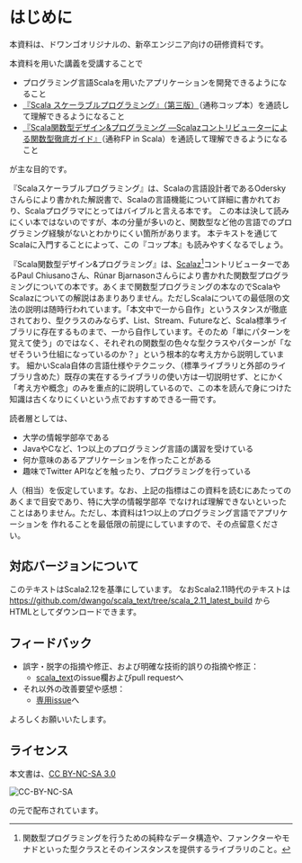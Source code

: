 # はじめに

本資料は、ドワンゴオリジナルの、新卒エンジニア向けの研修資料です。

本資料を用いた講義を受講することで

* プログラミング言語Scalaを用いたアプリケーションを開発できるようになること
* [『Scala スケーラブルプログラミング』（第三版）](http://book.impress.co.jp/books/1116101021)（通称コップ本）を通読して理解できるようになること
* [『Scala関数型デザイン&プログラミング ―Scalazコントリビューターによる関数型徹底ガイド』](http://book.impress.co.jp/books/1114101091)（通称FP in Scala）を通読して理解できるようになること

が主な目的です。

『Scalaスケーラブルプログラミング』は、Scalaの言語設計者であるOderskyさんらにより書かれた解説書で、Scalaの言語機能について詳細に書かれており、Scalaプログラマにとってはバイブルと言える本です。
この本は決して読みにくい本ではないのですが、本の分量が多いのと、関数型など他の言語でのプログラミング経験がないとわかりにくい箇所があります。
本テキストを通じてScalaに入門することによって、この『コップ本』も読みやすくなるでしょう。

『Scala関数型デザイン&プログラミング』は、[Scalaz](https://github.com/scalaz/scalaz)[^scalaz]コントリビューターであるPaul Chiusanoさん、Rúnar Bjarnasonさんらにより書かれた関数型プログラミングについての本です。あくまで関数型プログラミングの本なのでScalaやScalazについての解説はあまりありません。ただしScalaについての最低限の文法の説明は随時行われています。「本文中で一から自作」というスタンスが徹底されており、型クラスのみならず、List、Stream、Futureなど、Scala標準ライブラリに存在するものまで、一から自作しています。そのため「単にパターンを覚えて使う」のではなく、それぞれの関数型の色々な型クラスやパターンが「なぜそういう仕組になっているのか？」という根本的な考え方から説明しています。
細かいScala自体の言語仕様やテクニック、（標準ライブラリと外部のライブラリ含めた）既存の実在するライブラリの使い方は一切説明せず、とにかく「考え方や概念」のみを重点的に説明しているので、この本を読んで身につけた知識は古くなりにくいという点でおすすめできる一冊です。

読者層としては、

* 大学の情報学部卒である
* JavaやCなど、1つ以上のプログラミング言語の講習を受けている
* 何か意味のあるアプリケーションを作ったことがある
* 趣味でTwitter APIなどを触ったり、プログラミングを行っている

人（相当）を仮定しています。なお、上記の指標はこの資料を読むにあたってのあくまで目安であり、特に大学の情報学部卒
でなければ理解できないといったことはありません。ただし、本資料は1つ以上のプログラミング言語でアプリケーションを
作れることを最低限の前提にしていますので、その点留意ください。

## 対応バージョンについて

このテキストはScala2.12を基準にしています。
なおScala2.11時代のテキストは https://github.com/dwango/scala_text/tree/scala_2.11_latest_build からHTMLとしてダウンロードできます。


## フィードバック
* 誤字・脱字の指摘や修正、および明確な技術的誤りの指摘や修正：
  * [scala_text](https://github.com/dwango/scala_text)のissue欄およびpull requestへ
* それ以外の改善要望や感想：
  * [専用issue](https://github.com/dwango/scala_text/issues/235)へ

よろしくお願いいたします。

## ライセンス

本文書は、[CC BY-NC-SA 3.0](https://creativecommons.org/licenses/by-nc-sa/3.0/deed.ja)

![CC-BY-NC-SA](https://licensebuttons.net/l/by-nc-sa/3.0/88x31.png)

の元で配布されています。

[^scalaz]: 関数型プログラミングを行うための純粋なデータ構造や、ファンクターやモナドといった型クラスとそのインスタンスを提供するライブラリのこと。

